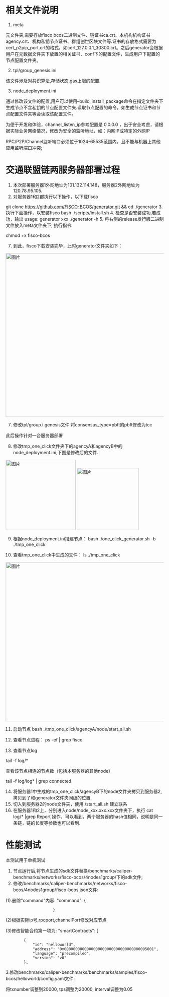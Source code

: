 # 相关文件说明

1. meta

  元文件夹,需要存放fisco bcos二进制文件、链证书ca.crt、本机构机构证书agency.crt、机构私钥节点证书、群组创世区块文件等.证书的存放格式需要为cert_p2pip_port.crt的格式，如cert_127.0.0.1_30300.crt。之后generator会根据用户在元数据文件夹下放置的相关证书、conf下的配置文件，生成用户下配置的节点配置文件夹。
  
2. tpl/group_genesis.ini 

  该文件涉及对共识算法,存储状态,gas上限的配置. 
  
3. node_deployment.ini 

  通过修改该文件的配置,用户可以使用–build_install_package命令在指定文件夹下生成节点不含私钥的节点配置文件夹.读取节点配置的命令，如生成节点证书和节点配置文件夹等会读取该配置文件。
  
  为便于开发和体验，channel_listen_ip参考配置是 0.0.0.0 ，出于安全考虑，请根据实际业务网络情况，修改为安全的监听地址，如：内网IP或特定的外网IP
  
  RPC/P2P/Channel监听端口必须位于1024-65535范围内，且不能与机器上其他应用监听端口冲突;
# 交通联盟链两服务器部署过程
1. 本次部署服务器1外网地址为101.132.114.148，服务器2外网地址为120.78.95.105.
2. 对服务器1和2都执行以下操作，以下载fisco

  git clone https://github.com/FISCO-BCOS/generator.git && cd ./generator
3. 执行下面操作，以安装fisco
  bash ./scripts/install.sh
4. 检查是否安装成功,若成功，输出 usage: generator xxx
  ./generator -h
5. 将右侧的release发行版二进制文件放入meta文件夹下, 执行指令: 

  chmod +x fisco-bcos
  
7. 到此，fisco下载安装完毕，此时generator文件夹如下：
 <img width="520" alt="图片" src="https://user-images.githubusercontent.com/56347756/115842311-46f91500-a450-11eb-8890-9e724559ea20.png">
 
7. 修改tpl/group.i.genesis文件
   将consensus_type=pbft的pbft修改为tcc
   
此后操作针对一台服务器部署

8. 修改tmp_one_click文件夹下的agencyA和agencyB中的node_deployment.ini,下图是修改后的文件. 
<img width="223" alt="图片" src="https://user-images.githubusercontent.com/56347756/115849235-4617b180-a457-11eb-9c19-057692431966.png">
<img width="197" alt="图片" src="https://user-images.githubusercontent.com/56347756/115849251-49ab3880-a457-11eb-916e-8bd7e1d5e02c.png">

9. 根据node_deployment.ini搭建节点：
bash ./one_click_generator.sh -b ./tmp_one_click

10. 查看tmp_one_click中生成的文件：
ls ./tmp_one_click
<img width="505" alt="图片" src="https://user-images.githubusercontent.com/56347756/115849469-7d865e00-a457-11eb-95d3-d810e73f26f7.png">

11. 启动节点
bash ./tmp_one_click/agencyA/node/start_all.sh
12. 查看节点进程：
ps -ef | grep fisco

13. 查看节点log

tail -f log/*

查看该节点相连的节点数（包括本服务器的其他node）

tail -f log/log* | grep connected

14. 将服务器1中生成的tmp_one_click/agencyB下的node文件夹拷贝到服务器2,拷贝到了和generator文件夹同级的位置.
15. 切入到服务器2的node文件夹，使用./start_all.sh 建立联系
16. 在服务器1和2上，分别进入node/node_xxx.xxx.xxx文件夹下，执行
cat log/* |grep Report 操作，可以看到，两个服务器的hash值相同，说明是同一条链，链的长度等参数也可以看到.

# 性能测试
本测试用于单机测试

1. 节点运行后,将节点生成的sdk文件替换/benchmarks/caliper-benchmarks/networks/fisco-bcos/4nodes1group/下的sdk文件;
2. 修改/benchmarks/caliper-benchmarks/networks/fisco-bcos/4nodes1group/fisco-bcos.json文件:

(1).删除"command"内容:    "command": {

                         }
                          
(2)根据实际ip号,rpcport,channelPort修改对应节点

(3)修改智能合约第一项为:         "smartContracts": [

            {
                "id": "helloworld",
                "address": "0x0000000000000000000000000000000000005001",
                "language": "precompiled",
                "version": "v0"  
            },
            
3.修改benchmarks/caliper-benchmarks/benchmarks/samples/fisco-bcos/helloworld/config.yaml文件: 
  
  将txnumber调整到20000, tps调整为20000, interval调整为0.05

  
